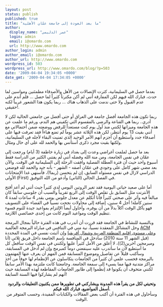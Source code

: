 ```yaml
---
layout: post
status: publish
published: true
title: "ما بعد العودة إلى جامعة عمّان الأهلية"
author:
  display_name: "عمر الدليمي"
  login: admin
  email: i@omardo.com
  url: http://www.omardo.com
author_login: admin
author_email: i@omardo.com
author_url: http://www.omardo.com
wordpress_id: 503
wordpress_url: http://www.omardo.com/blog/?p=503
date: '2009-04-04 19:34:05 +0000'
date_gmt: '2009-04-04 17:34:05 +0000'
---
```

<p>بعدما حصل في السليمانية، كثرت الإتصالات من الأهل والأصدقاء مطمئنين ومواسين لما حدث، فبارك الله فيهم لكن المفارقة أنني لم أكن مكترثاً كثيراً لما حصل ... فلم أندم على عدم القبول ولا حتى ندمت على الذهاب هناك ... ربما يكون هذا الشعور غريباً لكنه حقيقي!.</p>
<p>ربما تكون هذه الجامعة أفضل جامعة في العراق أو حتى أفضل من جامعتي الحالية لكن لا أدري.. ربما هي القناعة والرضى بالمقسوم التي تكفيني هم الندم<!--more-->، ورغم ما علمت عن هذه الجامعة وميزاتها لكنني منذ أول يوم كنت مستعداً للرفض ووضعته ضمن أحتمالاتي مع أنني بقيت 13 يوم أنتظر، لكن هذه الثلاثة عشر يوماً لم تضع هباءاً فقد تعرفت فيها على أصدقاء جدد وأستطيع أن أجزم أنهم الأمر الوحيد الذي تمنيت البقاء لأجله في السليمانية، ولكنها بقيت مجرد ذكرى أستأنس بها والحمد لله على أي حال ومئال.</p>
<p>بعد ما حصل لملمت أغراضي وعدت إلى بغداد في زيارة خاطفة (3 أيام) ورجعت إلى عمّان في نفس الجامعة، ومن منة الله وفضله أنني لم يفتني الكثير من الدراسة فقط أسبوع واحد حيث أن فترة العطلة الفصلية وافقت الرحلة إلى السليمانية في الوقت. والآن بعد مضي شهر كامل على وجودي في عمّان أصفه - الشهر - بأنه جيد والحمد لله فوضعي الدراسي لازال في نفس مستواه السابق، إن لم يتحسن (ربما!)، فأسنهي غدا الإمتحانات الأولى (First) في الفصل الحالي (الثاني) وأدعو من الله التوفيق.</p>
<p>أما على صعيد حياتي اليومية فقد تغير الروتين اليومي لدي كثيراً حيث أنني لم أعد أفتح الأنترنت مثل السابق بل تقلص الوقت إلى الربع تقريباً والسبب أن جلوسي سابقاً كان مبالغاً فيه وأثر على صحتي كثيراً فأنا أتكلم عن معدل جلوس يومي بقدر 4 ساعات لمدة 4 سنين كاملة! أجل 4 سنين، إضافة إلى محاولات نجحت نسبياً في القضاء على التسويف فهو يأكل الوقت أكلاً بدلاً من أن يوفره، وأحاول أيضاً الإلتزام بمواعيد جيدة للنوم فسوء تنظيم الوقت ومواعيد النوم كانت من إحدى خصائصي اللازمة.</p>
<p>وبالنسبة للنشاط في الجامعة فقد قررت أن أتدرب في هذه الفترة حالياً بمجال البرمجة وحل المشاكل المعقدة نسبياً، نية مني في التنافس في مباراة البرمجة العالمية <a href="http://www.icpc-anarc.org">ACM وعلى مستوى إقليم المنطقة العربية وشمال أفريقيا</a> وإن أثبتت نفسي في المدة المحددة (قبل الشهر 11 سنة 2010) سأدخل في المنافسة بإسم الجامعة داخل فريق ثلاثي (أنا ومبرمجين آخرين(2))، لا أعلق من الأمل كثيراً عليها ولكنني في نفس الوقت سأفعل كل ما أستطيع لأن ما سأتدرب عليه سينفعني دوماً كمبرمج وإن لم أدخل في المسابقة، وسأكتب قليلاً عن تفاصيل وموضوع المسابقة فمن المهم أن يعرف عنها المهتمون بالبرمجة فحسب علمي أن كثيراً من الجامعات يتكاسلون عن الإنظمام لها خوفاً من أخذ مراكز متدنية فيها مما يسيء إلى سمعة الجامعة. وجامعتنا كانت ملتزمة بهذا الأمر سابقاً لكنني متخوف أن يكونوا قد إنظموا إلى طابور الجامعات المقاطعة لهذه المسابقة حيث أنهم لم يشاركوا فيها السنة السابقة!</p>
<p style="text-align: center;"><strong>وتحيتي لكل من يقرأ هذه المدونة ويشاركني في تطويرها ممن يكتبون التعليقات والردود أسفل المواضيع، فبارك الله فيكم.</strong><br />
وسأحاول في هذه الفترة أن أكتب بعض المقالات والكتابات المفيدة، وحسب المتوفر من الوقت.</p>
